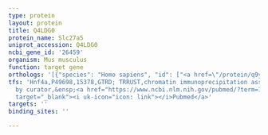 ```yaml
---
type: protein
layout: protein
title: Q4LDG0
protein_name: Slc27a5
uniprot_accession: Q4LDG0
ncbi_gene_id: '26459'
organism: Mus musculus
function: target gene
orthologs: '[{"species": "Homo sapiens", "id": ["<a href=\"/protein/q9y2p5\">Q9Y2P5</a>"]}, {"species": "Rattus norvegicus", "id": ["Q9ES38"]}, {"species": "Saccharomyces cerevisiae", "id": ["<a href=\"/protein/p38225\">P38225</a>"]}]'
tfs: 'Hnf4a,P49698,15378,GTRD; TRRUST,chromatin immunoprecipitation assay; inferred
  by curator,&ensp;<a href="https://www.ncbi.nlm.nih.gov/pubmed/?term=14583614%5Buid%5D+OR+29087512%5Buid%5D+OR+27924024%5Buid%5D"
  target="_blank"><i uk-icon="icon: link"></i>Pubmed</a>'
targets: ''
binding_sites: ''

---
```

